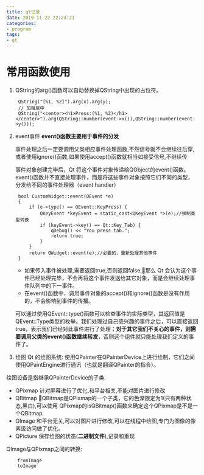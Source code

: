 ```yaml
---
title: qt记录
date: 2019-11-22 22:23:21
categories:
- program
tags:
- qt
---
```


# 常用函数使用
1. QString的arg()函数可以自动替换掉QString中出现的占位符。

        QString("[%1, %2]").arg(x).arg(y);
        // 加粗居中
        QString("<center><h1>Press:(%1, %2)</h1></center>").arg(QString::number(event->x()),QString::number(event->y()));
2. event事件
    **event()函数主要用于事件的分发**
    
    事件处理之后一定要调用父类相应事件处理函数,不然信号就不会继续往后穿,或者使用ignore()函数,如果使用accept()函数就相当如接受信号,不继续传
        
    事件对象创建完毕后，Qt 将这个事件对象传递给QObject的event()函数。event()函数并不直接处理事件，而是将这些事件对象按照它们不同的类型，分发给不同的事件处理器（event handler）
        
        bool CustomWidget::event(QEvent *e)
        {
            if (e->type() == QEvent::KeyPress) {
                QKeyEvent *keyEvent = static_cast<QKeyEvent *>(e);//强制类型转换
                if (keyEvent->key() == Qt::Key_Tab) {
                    qDebug() << "You press tab.";
                    return true;
                }
            }
            return QWidget::event(e);//必要的，重新处理其他事件
        }
    - 如果传入事件被处理,需要返回true,否则返回false,那么 Qt 会认为这个事件已经处理完毕，不会再将这个事件发送给其它对象，而是会继续处理事件队列中的下一事件。
    - 在event()函数中，调用事件对象的accept()和ignore()函数是没有作用的，不会影响到事件的传播。
    
    可以通过使用QEvent::type()函数可以检查事件的实际类型，其返回值是QEvent::Type类型的枚举。我们处理过自己感兴趣的事件之后，可以直接返回 true，表示我们已经对此事件进行了处理；**对于其它我们不关心的事件，则需要调用父类的event()函数继续转发**，否则这个组件就只能处理我们定义的事件了。
3. 绘图
Qt 的绘图系统: 使用QPainter在QPainterDevice上进行绘制，它们之间使用QPaintEngine进行通讯（也就是翻译QPainter的指令）。

绘图设备是指继承QPainterDevice的子类.

- QPixmap   针对屏幕进行了优化,和平台相关,不能对图片进行修改
- QBitmap QBitmap是QPixmap的一个子类，它的色深限定为1(只有两种状态,黑白),可以使用 QPixmap的isQBitmap()函数来确定这个QPixmap是不是一个QBitmap.
- QImage    和平台无关,可以对图片进行修改,可以在线程中绘图,专门为图像的像素级访问做了优化。
- QPicture  保存绘图的状态(**二进制文件**),记录和重现  

QImage与QPixmap之间的转换:
        
        fromImage
        toImage             
               